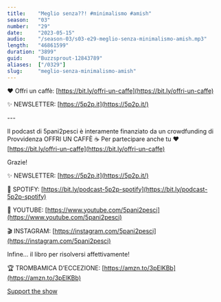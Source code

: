 ```yaml
---
title:    "Meglio senza??! #minimalismo #amish"
season:   "03"
number:   "29"
date:     "2023-05-15"
audio:    "/season-03/s03-e29-meglio-senza-minimalismo-amish.mp3"
length:   "46861599"
duration: "3899"
guid:     "Buzzsprout-12843789"
aliases:  ["/0329"]
slug:     "meglio-senza-minimalismo-amish"
---
```

❤️ Offri un caffè: [https://bit.ly/offri-un-caffe](https://bit.ly/offri-un-caffe)

✨ NEWSLETTER: [https://5p2p.it](https://5p2p.it/)

\-\-\-

Il podcast di 5pani2pesci è interamente finanziato da un crowdfunding di Provvidenza OFFRI UN CAFFÈ ☕ Per partecipare anche tu ❤️ [https://bit.ly/offri-un-caffe](https://bit.ly/offri-un-caffe)

Grazie!

✨ NEWSLETTER: [https://5p2p.it](https://5p2p.it/)

👾 SPOTIFY: [https://bit.ly/podcast-5p2p-spotify](https://bit.ly/podcast-5p2p-spotify)

🔴 YOUTUBE: [https://www.youtube.com/5pani2pesci](https://www.youtube.com/5pani2pesci)

🎬 INSTAGRAM: [https://instagram.com/5pani2pesci](https://instagram.com/5pani2pesci)

Infine... il libro per risolversi affettivamente!

🏆 TROMBAMICA D’ECCEZIONE: [https://amzn.to/3pElKBb](https://amzn.to/3pElKBb)

[Support the show](https://bit.ly/offri-un-caffe)
                
